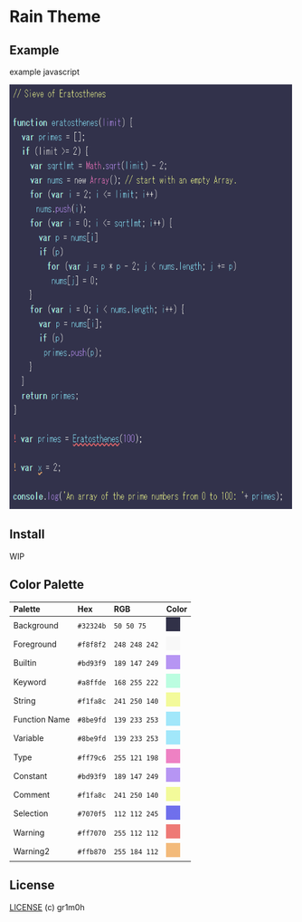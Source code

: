 # Rain Theme

## Example

example javascript

<img src="imgs/example_js.png" alt="drawing" height="750" width="500">

## Install

WIP

## Color Palette

| Palette | Hex | RGB | Color |
|:-|:-|:-|:-|
| Background | `#32324b` | `50 50 75` | <img src="imgs/mainbg.png" alt="drawing" height="25" width="25"/> |
| Foreground | `#f8f8f2` | `248 248 242` | <img src="imgs/mainfg.png" alt="drawing" height="25" width="25"/> |
| Builtin | `#bd93f9` | `189 147 249` | <img src="imgs/builtin.png" alt="drawing" height="25" width="25"/> |
| Keyword | `#a8ffde` | `168 255 222` | <img src="imgs/keyword.png" alt="drawing" height="25" width="25"/> |
| String | `#f1fa8c` | `241 250 140` | <img src="imgs/string.png" alt="drawing" height="25" width="25"/> |
| Function Name | `#8be9fd` | `139 233 253` | <img src="imgs/functionname.png" alt="drawing" height="25" width="25"/> |
| Variable | `#8be9fd` | `139 233 253` | <img src="imgs/functionname.png" alt="drawing" height="25" width="25"/> |
| Type | `#ff79c6` | `255 121 198` | <img src="imgs/type.png" alt="drawing" height="25" width="25"/> |
| Constant | `#bd93f9` | `189 147 249` | <img src="imgs/builtin.png" alt="drawing" height="25" width="25"/> |
| Comment | `#f1fa8c` | `241 250 140` | <img src="imgs/string.png" alt="drawing" height="25" width="25"/> |
| Selection | `#7070f5` | `112 112 245` | <img src="imgs/selection.png" alt="drawing" height="25" width="25"/> |
| Warning | `#ff7070` | `255 112 112` | <img src="imgs/warning.png" alt="drawing" height="25" width="25"/> |
| Warning2 | `#ffb870` | `255 184 112` | <img src="imgs/warning2.png" alt="drawing" height="25" width="25"/> |

## License

[LICENSE](LICENSE) (c) gr1m0h
